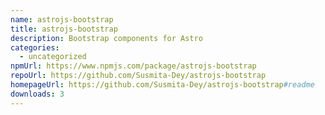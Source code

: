 ```yaml
---
name: astrojs-bootstrap
title: astrojs-bootstrap
description: Bootstrap components for Astro
categories:
  - uncategorized
npmUrl: https://www.npmjs.com/package/astrojs-bootstrap
repoUrl: https://github.com/Susmita-Dey/astrojs-bootstrap
homepageUrl: https://github.com/Susmita-Dey/astrojs-bootstrap#readme
downloads: 3
---
```

